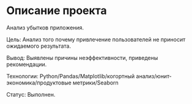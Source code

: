 # Описание проекта

Анализ убытков приложения.

Цель: Анализ того почему привлечение пользователей не приносит ожидаемого результата.

Вывод: Выявлены причины неэффективности, приведены рекомендации.

Технологии: Python/Pandas/Matplotlib/когортный анализ/юнит-экономика/продуктовые метрики/Seaborn

Статус: Выполнен.
